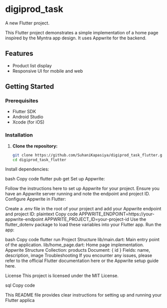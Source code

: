 # digiprod_task

A new Flutter project.

This Flutter project demonstrates a simple implementation of a home page inspired by the Myntra app design. It uses Appwrite for the backend.

## Features
- Product list display
- Responsive UI for mobile and web

## Getting Started

### Prerequisites
- Flutter SDK
- Android Studio
- Xcode (for iOS)

### Installation

1. **Clone the repository:**
   ```bash
   git clone https://github.com/SuhaniKapasiya/digiprod_task_flutter.git
   cd digiprod_task_flutter
Install dependencies:

bash
Copy code
flutter pub get
Set up Appwrite:

Follow the instructions here to set up Appwrite for your project.
Ensure you have an Appwrite server running and note the endpoint and project ID.
Configure Appwrite in Flutter:

Create a .env file in the root of your project and add your Appwrite endpoint and project ID:
plaintext
Copy code
APPWRITE_ENDPOINT=https://your-appwrite-endpoint
APPWRITE_PROJECT_ID=your-project-id
Use the flutter_dotenv package to load these variables into your Flutter app.
Run the app:

bash
Copy code
flutter run
Project Structure
lib/main.dart: Main entry point of the application.
lib/home_page.dart: Home page implementation.
Appwrite Structure
Collection: products
Document: { id }
Fields: name, description, image
Troubleshooting
If you encounter any issues, please refer to the official Flutter documentation here or the Appwrite setup guide here.

License
This project is licensed under the MIT License.

sql
Copy code

This README file provides clear instructions for setting up and running your Flutter applica
